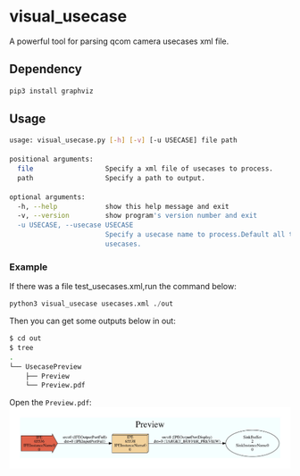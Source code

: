 # visual_usecase
A powerful tool for parsing qcom camera usecases xml file.

## Dependency
```bash
pip3 install graphviz
```

## Usage
```bash
usage: visual_usecase.py [-h] [-v] [-u USECASE] file path

positional arguments:
  file                  Specify a xml file of usecases to process.
  path                  Specify a path to output.

optional arguments:
  -h, --help            show this help message and exit
  -v, --version         show program's version number and exit
  -u USECASE, --usecase USECASE
                        Specify a usecase name to process.Default all the
                        usecases.

```
### Example

If there was a file test_usecases.xml,run the command below:

```python
python3 visual_usecase usecases.xml ./out
```

Then you can get some outputs below in out:
```bash
$ cd out
$ tree
.
└── UsecasePreview
    ├── Preview
    └── Preview.pdf
```

Open the `Preview.pdf`:
![](./screenshots/Preview.jpg)